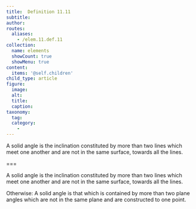 ```yaml
---
title:  Definition 11.11
subtitle: 
author:
routes:
  aliases:
    - /elem.11.def.11
collection:
  name: elements
  showCount: true
  showMenu: true
content:
  items: '@self.children'
child_type: article
figure:
  image:
  alt:
  title:
  caption:
taxonomy:
  tag:
  category:
    - 
---
```


<p>A <hi rend="bold">solid angle</hi> is the inclination constituted by more than two lines which meet one another and are not in the same surface, towards all the lines. </p>

===

<p>A <span class="bold">solid angle</span> is the inclination constituted by more than two lines which meet one another and are not in the same surface, towards all the lines. </p>

<p>Otherwise: A <span class="bold">solid angle</span> is that which is contained by more than two plane angles which are not in the same plane and are constructed to one point.</p>
